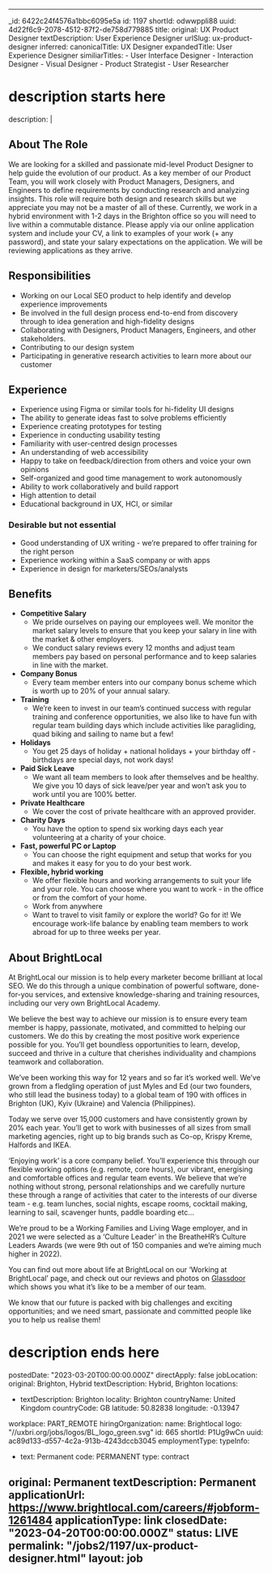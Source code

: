 
---
_id: 6422c24f4576a1bbc6095e5a 
id: 1197
shortId: odwwppli88
uuid: 4d22f6c9-2078-4512-87f2-de758d779885
title:
  original: UX Product Designer
  textDescription: User Experience Designer
  urlSlug: ux-product-designer
  inferred:
    canonicalTitle: UX Designer
    expandedTitle: User Experience Designer
    similiarTitles: 
      - User Interface Designer
      - Interaction Designer
      - Visual Designer
      - Product Strategist
      - User Researcher
# description starts here
description: | 
  <h2 id="about-the-role">About The Role</h2>
<p>We are looking for a skilled and passionate mid-level Product Designer to help guide the evolution of our product. As a key member of our Product Team, you will work closely with Product Managers, Designers, and Engineers to define requirements by conducting research and analyzing insights. This role will require both design and research skills but we appreciate you may not be a master of all of these. 
Currently, we work in a hybrid environment with 1-2 days in the Brighton office so you will need to live within a commutable distance.
Please apply via our online application system and include your CV, a link to examples of your work (+ any password), and state your salary expectations on the application. We will be reviewing applications as they arrive.</p>
<h2 id="responsibilities">Responsibilities</h2>
<ul>
<li>Working on our Local SEO product to help identify and develop experience improvements</li>
<li>Be involved in the full design process end-to-end from discovery through to idea generation and high-fidelity designs</li>
<li>Collaborating with Designers, Product Managers, Engineers, and other stakeholders.</li>
<li>Contributing to our design system</li>
<li>Participating in generative research activities to learn more about our customer</li>
</ul>
<h2 id="experience">Experience</h2>
<ul>
<li>Experience using Figma or similar tools for hi-fidelity UI designs</li>
<li>The ability to generate ideas fast to solve problems efficiently</li>
<li>Experience creating prototypes for testing</li>
<li>Experience in conducting usability testing</li>
<li>Familiarity with user-centred design processes </li>
<li>An understanding of web accessibility</li>
<li>Happy to take on feedback/direction from others and voice your own opinions</li>
<li>Self-organized and good time management to work autonomously</li>
<li>Ability to work collaboratively and build rapport</li>
<li>High attention to detail</li>
<li>Educational background in UX, HCI, or similar</li>
</ul>
<h3 id="desirable-but-not-essential">Desirable but not essential</h3>
<ul>
<li>Good understanding of UX writing - we’re prepared to offer training for the right person</li>
<li>Experience working within a SaaS company or with apps</li>
<li>Experience in design for marketers/SEOs/analysts</li>
</ul>
<h2 id="benefits">Benefits</h2>
<ul>
<li><strong>Competitive Salary</strong><ul>
<li>We pride ourselves on paying our employees well. We monitor the market salary levels to ensure that you keep your salary in line with the market &amp; other employers.</li>
<li>We conduct salary reviews every 12 months and adjust team members pay based on personal performance and to keep salaries in line with the market.</li>
</ul>
</li>
<li><strong>Company Bonus</strong><ul>
<li>Every team member enters into our company bonus scheme which is worth up to 20% of your annual salary.</li>
</ul>
</li>
<li><strong>Training</strong><ul>
<li>We’re keen to invest in our team’s continued success with regular training and conference opportunities, we also like to have fun with regular team building days which include activities like paragliding, quad biking and sailing to name but a few!</li>
</ul>
</li>
<li><strong>Holidays</strong><ul>
<li>You get 25 days of holiday + national holidays + your birthday off - birthdays are special days, not work days!</li>
</ul>
</li>
<li><strong>Paid Sick Leave</strong><ul>
<li>We want all team members to look after themselves and be healthy. We give you 10 days of sick leave/per year and won’t ask you to work until you are 100% better.</li>
</ul>
</li>
<li><strong>Private Healthcare</strong><ul>
<li>We cover the cost of private healthcare with an approved provider.</li>
</ul>
</li>
<li><strong>Charity Days</strong><ul>
<li>You have the option to spend six working days each year volunteering at a charity of your choice.</li>
</ul>
</li>
<li><strong>Fast, powerful PC or Laptop</strong><ul>
<li>You can choose the right equipment and setup that works for you and makes it easy for you to do your best work.</li>
</ul>
</li>
<li><strong>Flexible, hybrid working</strong><ul>
<li>We offer flexible hours and working arrangements to suit your life and your role. You can choose where you want to work - in the office or from the comfort of your home.</li>
<li>Work from anywhere</li>
<li>Want to travel to visit family or explore the world? Go for it! We encourage work-life balance by enabling team members to work abroad for up to three weeks per year.</li>
</ul>
</li>
</ul>
<h2 id="about-brightlocal">About BrightLocal</h2>
<p>At BrightLocal our mission is to help every marketer become brilliant at local SEO.
We do this through a unique combination of powerful software, done-for-you services, and extensive knowledge-sharing and training resources, including our very own BrightLocal Academy.</p>
<p>We believe the best way to achieve our mission is to ensure every team member is happy, passionate, motivated, and committed to helping our customers. We do this by creating the most positive work experience possible for you. You’ll get boundless opportunities to learn, develop, succeed and thrive in a culture that cherishes individuality and champions teamwork and collaboration.</p>
<p>We’ve been working this way for 12 years and so far it’s worked well. We’ve grown from a fledgling operation of just Myles and Ed (our two founders, who still lead the business today) to a global team of 190 with offices in Brighton (UK), Kyiv (Ukraine) and Valencia (Philippines).</p>
<p>Today we serve over 15,000 customers and have consistently grown by 20% each year. You’ll get to work with businesses of all sizes from small marketing agencies, right up to big brands such as Co-op, Krispy Kreme, Halfords and IKEA.</p>
<p>‘Enjoying work’ is a core company belief. You’ll experience this through our flexible working options (e.g. remote, core hours), our vibrant, energising and comfortable offices and regular team events. We believe that we’re nothing without strong, personal relationships and we carefully nurture these through a range of activities that cater to the interests of our diverse team - e.g. team lunches, social nights, escape rooms, cocktail making, learning to sail, scavenger hunts, paddle boarding etc…</p>
<p>We’re proud to be a Working Families and Living Wage employer, and in 2021 we were selected as a ‘Culture Leader’ in the BreatheHR’s Culture Leaders Awards (we were 9th out of 150 companies and we’re aiming much higher in 2022).</p>
<p>You can find out more about life at BrightLocal on our ‘Working at BrightLocal’ page, and check out our reviews and photos on <a href="https://www.glassdoor.co.uk/Jobs/BrightLocal-Jobs-E2096468.htm">Glassdoor</a> which shows you what it’s like to be a member of our team.</p>
<p>We know that our future is packed with big challenges and exciting opportunities; and we need smart, passionate and committed people like you to help us realise them!</p>

# description ends here
postedDate: "2023-03-20T00:00:00.000Z"
directApply: false
jobLocation: 
  original: Brighton, Hybrid
  textDescription: Hybrid, Brighton
  locations:
  - textDescription: Brighton
    locality: Brighton
    countryName: United Kingdom
    countryCode: GB
    latitude: 50.82838
    longitude: -0.13947
  
  workplace: PART_REMOTE
hiringOrganization:
  name: Brightlocal
  logo: "//uxbri.org/jobs/logos/BL_logo_green.svg"
  id: 665
  shortId: P1Ug9wCn
  uuid: ac89d133-d557-4c2a-913b-4243dccb3045
employmentType:
  typeInfo:
  - text: Permanent
    code: PERMANENT
    type: contract
  
  original: Permanent
  textDescription: Permanent
applicationUrl: https://www.brightlocal.com/careers/#jobform-1261484
applicationType: link
closedDate: "2023-04-20T00:00:00.000Z"
status: LIVE
permalink: "/jobs2/1197/ux-product-designer.html"
layout: job
---
